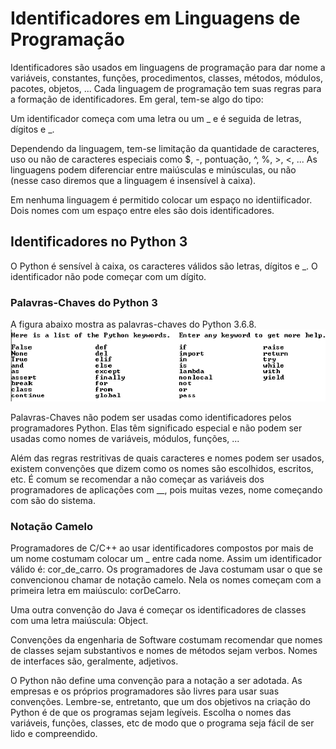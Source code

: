 # Identificadores em Linguagens de Programação

Identificadores são usados em linguagens de programação para dar nome a
variáveis, constantes, funções, procedimentos, classes, métodos, módulos,
pacotes, objetos, ... Cada linguagem de programação tem suas regras para
a formação de identificadores. Em geral, tem-se algo do tipo:

  Um identificador começa com uma letra ou um \_ e é seguida de letras,
  dígitos e \_.

Dependendo da linguagem, tem-se limitação da quantidade de caracteres, uso
ou não de caracteres especiais como \$, -, pontuação, ^, %, \>, <, ...
As linguagens podem diferenciar entre maiúsculas e minúsculas, ou não
(nesse caso diremos que a linguagem é insensível à caixa).

  Em nenhuma linguagem é permitido colocar um espaço no identiificador.
  Dois nomes com um espaço entre eles são dois identificadores.

## Identificadores no Python 3

O Python é sensível à caixa, os caracteres válidos são letras, dígitos e \_.
O identificador não pode começar com um dígito.

### Palavras-Chaves do Python 3

A figura abaixo mostra as palavras-chaves do Python 3.6.8.
![Palavras-Chaves do Python 3](py_keywords.png)

Palavras-Chaves não podem ser usadas como identificadores pelos programadores
Python. Elas têm significado especial e não podem ser usadas como nomes de
variáveis, módulos, funções, ...

Além das regras restritivas de quais caracteres e nomes podem ser usados,
existem convenções que dizem como os nomes são escolhidos, escritos, etc.
É comum se recomendar a não começar as variáveis dos programadores de
aplicações com \_\_, pois muitas vezes, nome começando com são do sistema.

### Notação Camelo

Programadores de C/C++ ao usar identificadores compostos por mais de um nome
costumam colocar um \_ entre cada nome. Assim um identificador válido é:
cor_de_carro. Os programadores de Java costumam usar o que se convencionou
chamar de notação camelo. Nela os nomes começam com a primeira letra em
maiúsculo: corDeCarro.

Uma outra convenção do Java é começar os identificadores de classes com uma
letra maiúscula: Object.

Convenções da engenharia de Software costumam recomendar que nomes de classes
sejam substantivos e nomes de métodos sejam verbos. Nomes de interfaces são,
geralmente, adjetivos.

O Python não define uma convenção para a notação a ser adotada. As empresas e
os próprios programadores são livres para usar suas convenções. Lembre-se,
entretanto, que um dos objetivos na criação do Python é de que os programas
sejam legíveis. Escolha o nomes das variáveis, funções, classes, etc de modo
que o programa seja fácil de ser lido e compreendido.
